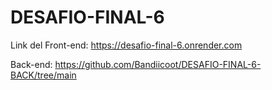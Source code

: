 # DESAFIO-FINAL-6
Link del Front-end:
https://desafio-final-6.onrender.com

Back-end:
https://github.com/Bandiicoot/DESAFIO-FINAL-6-BACK/tree/main
